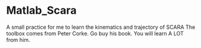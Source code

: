 # Matlab_Scara
A small practice for me to learn the kinematics and trajectory of SCARA
The toolbox comes from Peter Corke. Go buy his book. You will learn A LOT from him.
